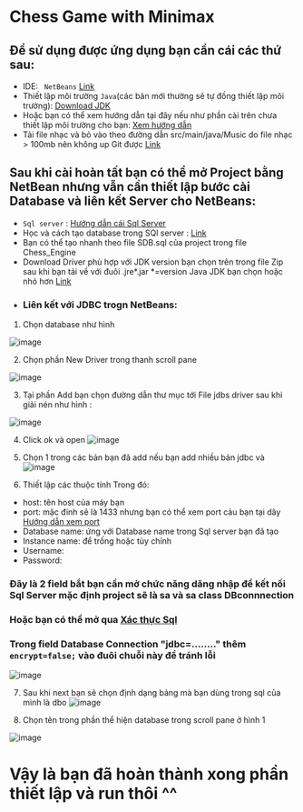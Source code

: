 # Chess Game with Minimax

## Để sử dụng được ứng dụng bạn cần cái các thứ sau: 
  - IDE: ` NetBeans` [Link](https://netbeans.apache.org/download/index.html)
  - Thiết lập môi trường `Java`(các bản mới thường sẽ tự đồng thiết lập môi trường): [Download JDK](https://www.oracle.com/java/technologies/downloads/) 
  - Hoặc bạn có thể xem hướng dẫn tại đây nếu như phần cài trên chưa thiết lập môi trường cho bạn: [Xem hướng dẫn](https://openplanning.net/10377/cai-dat-java-tren-windows)
  - Tải file nhạc và bỏ vào theo đường dẫn src/main/java/Music do file nhạc > 100mb nên không up Git được [Link](https://drive.google.com/drive/folders/1lKglUg3dL7QdSShwzg_Hn-mGUtqTXjNd?usp=sharing)
## Sau khi cài hoàn tất bạn có thể mở Project bằng NetBean nhưng vẫn cần thiết lập bước cài Database và liên kết Server cho NetBeans:
  - `Sql server` : [Hướng dẫn cái Sql Server](https://datapot.vn/huong-dan-cai-dat-sql-server-2019/)
  - Học và cách tạo database trong SQl server : [Link](https://openplanning.net/10991/sql-server)
  - Bạn có thể tạo nhanh theo file SDB.sql của project trong file Chess_Engine
  - Download Driver phù hợp với JDK version bạn chọn trên trong file Zip sau khi bạn tải về với đuôi .jre*.jar *=version Java JDK bạn chọn hoặc nhỏ hơn
 [Link](https://docs.microsoft.com/vi-vn/sql/connect/jdbc/download-microsoft-jdbc-driver-for-sql-server?view=sql-server-2017)
  - ### Liên kết với JDBC trogn NetBeans:
  1. Chọn database như hình

  ![image](https://user-images.githubusercontent.com/79902770/173601543-15238810-6db6-47f6-98ad-a8ddf419edb6.png)
  
  2. Chọn phần New Driver trong thanh scroll pane

  ![image](https://user-images.githubusercontent.com/79902770/173603607-ac2d3bee-f9c5-4ee5-9e90-ba4442d944a3.png)
  
  3. Tại phần Add bạn chọn đường dẫn thư mục tới File jdbs driver sau khi giải nén như hình :

  ![image](https://user-images.githubusercontent.com/79902770/173603820-1151ed5b-7dfd-4988-9232-4f56eaab0bdb.png)
  
  4. Click ok và open 
  ![image](https://user-images.githubusercontent.com/79902770/173604091-57440334-9304-4776-98da-22facdb8dfa4.png)
  
  5. Chọn 1 trong các bản bạn đã add nếu bạn add nhiều bản jdbc và 
  ![image](https://user-images.githubusercontent.com/79902770/173604236-6024b931-edc0-45ec-aa9e-5a89cd4a1ec1.png)
  
  6. Thiết lập các thuộc tính 
   Trong đó: 
   - host: tên host của máy bạn
   - port: mặc đinh sẽ là 1433 nhưng bạn có thể xem port cảu bạn tại dây [Hướng dẫn xem port](https://chuyengiamarketing.com/cach-thiet-lap-sql-server-ket-noi-tu-xa-qua-mang/)
   - Database name: ứng với Database name trong Sql server bạn đã tạo
   - Instance name:  để trống hoặc tùy chỉnh
   - Username: 
   - Password:  
   ### Đây là 2 field bắt  bạn cần mở chức năng dăng nhập để kết nối Sql Server  mặc định project sẽ là sa và sa class DBconnnection
   ### Hoặc bạn có thể mở qua [Xác thực Sql](https://www.engisv.info/?p=4982)
   ### Trong field Database Connection "jdbc=........" thêm `encrypt=false;`  vào đuôi chuỗi này để tránh lỗi 
  ![image](https://user-images.githubusercontent.com/79902770/173604580-aa7cfe90-1f76-4b55-a61b-f09d5ccffd44.png)
 
  7. Sau khi next bạn sẽ chọn định dạng bảng mà bạn dùng trong sql của mình là dbo
  ![image](https://user-images.githubusercontent.com/79902770/173606706-4de87a58-006d-46f1-8a38-0ba98a9c97b9.png)
  
  8. Chọn tên trong phần thể hiện database trong scroll pane ở hình 1
  
  ![image](https://user-images.githubusercontent.com/79902770/173606860-3e894495-7708-41bd-bbc1-7cfecd76b309.png) 
  
  # Vậy là bạn đã hoàn thành xong phần thiết lập  và run thôi ^^







